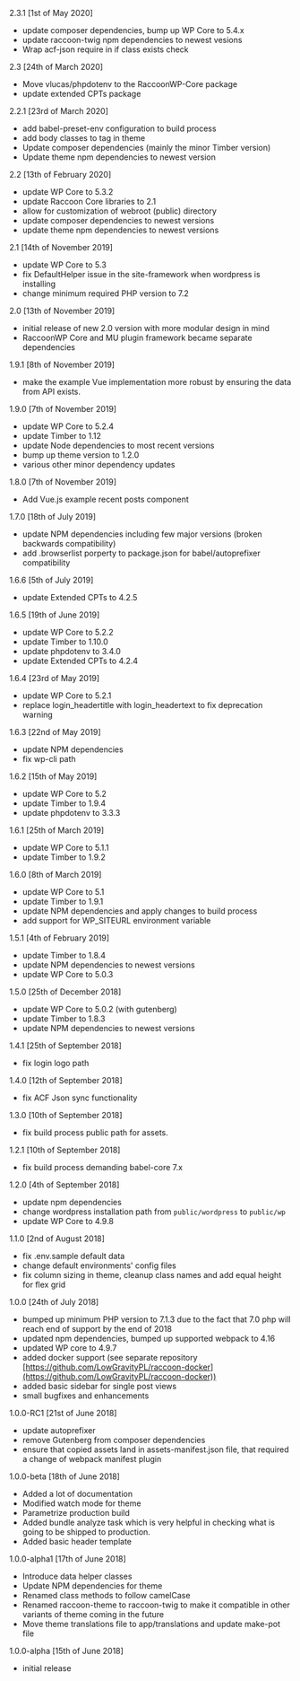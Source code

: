 2.3.1 [1st of May 2020]
- update composer dependencies, bump up WP Core to 5.4.x
- update raccoon-twig npm dependencies to newest vesions
- Wrap acf-json require in if class exists check

2.3 [24th of March 2020]
- Move vlucas/phpdotenv to the RaccoonWP-Core package
- update extended CPTs package

2.2.1 [23rd of March 2020]
- add babel-preset-env configuration to build process
- add body classes to <body> tag in theme
- Update composer dependencies (mainly the minor Timber version)
- Update theme npm dependencies to newest version

2.2 [13th of February 2020]
- update WP Core to 5.3.2
- update Raccoon Core libraries to 2.1
- allow for customization of webroot (public) directory
- update composer dependencies to newest versions
- update theme npm dependencies to newest versions

2.1 [14th of November 2019]
- update WP Core to 5.3
- fix DefaultHelper issue in the site-framework when wordpress is installing
- change minimum required PHP version to 7.2

2.0 [13th of November 2019]
- initial release of new 2.0 version with more modular design in mind
- RaccoonWP Core and MU plugin framework became separate dependencies

1.9.1 [8th of November 2019]
- make the example Vue implementation more robust by ensuring the data from API exists.

1.9.0 [7th of November 2019]
- update WP Core to 5.2.4
- update Timber to 1.12
- update Node dependencies to most recent versions
- bump up theme version to 1.2.0
- various other minor dependency updates

1.8.0 [7th of November 2019]
- Add Vue.js example recent posts component

1.7.0 [18th of July 2019]
- update NPM dependencies including few major versions (broken backwards compatibility)
- add .browserlist porperty to package.json for babel/autoprefixer compatibility

1.6.6 [5th of July 2019]
- update Extended CPTs to 4.2.5

1.6.5 [19th of June 2019]
- update WP Core to 5.2.2
- update Timber to 1.10.0
- update phpdotenv to 3.4.0
- update Extended CPTs to 4.2.4

1.6.4 [23rd of May 2019]
- update WP Core to 5.2.1
- replace login_headertitle with login_headertext to fix deprecation warning

1.6.3 [22nd of May 2019]
- update NPM dependencies
- fix wp-cli path

1.6.2 [15th of May 2019]
- update WP Core to 5.2
- update Timber to 1.9.4
- update phpdotenv to 3.3.3

1.6.1 [25th of March 2019]
- update WP Core to 5.1.1
- update Timber to 1.9.2

1.6.0 [8th of March 2019]
- update WP Core to 5.1
- update Timber to 1.9.1
- update NPM dependencies and apply changes to build process
- add support for WP_SITEURL environment variable

1.5.1 [4th of February 2019]
- update Timber to 1.8.4
- update NPM dependencies to newest versions
- update WP Core to 5.0.3

1.5.0 [25th of December 2018]
- update WP Core to 5.0.2 (with gutenberg)
- update Timber to 1.8.3
- update NPM dependencies to newest versions

1.4.1 [25th of September 2018]
- fix login logo path

1.4.0 [12th of September 2018]
- fix ACF Json sync functionality

1.3.0 [10th of September 2018]
- fix build process public path for assets.

1.2.1 [10th of September 2018]
- fix build process demanding babel-core 7.x

1.2.0 [4th of September 2018]
- update npm dependencies
- change wordpress installation path from `public/wordpress` to `public/wp`
- update WP Core to 4.9.8

1.1.0 [2nd of August 2018]
- fix .env.sample default data
- change default environments' config files
- fix column sizing in theme, cleanup class names and add equal height for flex grid

1.0.0  [24th of July 2018]
- bumped up minimum PHP version to 7.1.3 due to the fact that 7.0 php will reach end of support by the end of 2018
- updated npm dependencies, bumped up supported webpack to 4.16
- updated WP core to 4.9.7
- added docker support (see separate repository [https://github.com/LowGravityPL/raccoon-docker](https://github.com/LowGravityPL/raccoon-docker))
- added basic sidebar for single post views
- small bugfixes and enhancements

1.0.0-RC1 [21st of June 2018]
- update autoprefixer
- remove Gutenberg from composer dependencies
- ensure that copied assets land in assets-manifest.json file, that required a change of webpack manifest plugin

1.0.0-beta [18th of June 2018]
- Added a lot of documentation
- Modified watch mode for theme
- Parametrize production build
- Added bundle analyze task which is very helpful in checking what is going to be shipped to production.
- Added basic header template

1.0.0-alpha1 [17th of June 2018]
- Introduce data helper classes
- Update NPM dependencies for theme
- Renamed class methods to follow camelCase
- Renamed raccoon-theme to raccoon-twig to make it compatible in other
variants of theme coming in the future
- Move theme translations file to app/translations and update make-pot file

1.0.0-alpha [15th of June 2018]
- initial release
